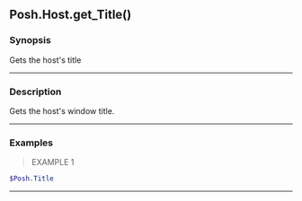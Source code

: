 Posh.Host.get_Title()
---------------------




### Synopsis
Gets the host's title



---


### Description

Gets the host's window title.



---


### Examples
> EXAMPLE 1

```PowerShell
$Posh.Title
```


---
